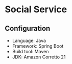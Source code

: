 # Social Service
## Configuration
- Language: Java
- Framework: Spring Boot
- Build tool: Maven
- JDK: Amazon Corretto 21